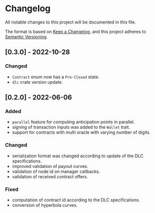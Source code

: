 # Changelog
All notable changes to this project will be documented in this file.

The format is based on [Keep a Changelog](https://keepachangelog.com/en/1.0.0/),
and this project adheres to [Semantic Versioning](https://semver.org/spec/v2.0.0.html).

## [0.3.0] - 2022-10-28

### Changed
- `Contract` enum now has a `Pre-Closed` state.
- `dlc` crate version update.

## [0.2.0] - 2022-06-06

### Added
- `parallel` feature for computing anticipation points in parallel.
- signing of transaction inputs was added to the `Wallet` trait.
- support for contracts with multi oracle with varying number of digits.

### Changed
- serialization format was changed according to update of the DLC specifications.
- improved validation of payout curves.
- validation of node id on manager callbacks.
- validation of received contract offers.

### Fixed
- computation of contract id according to the DLC specifications.
- conversion of hyperbola curves.
